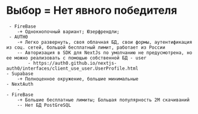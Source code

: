 # Выбор = Нет явного победителя
  	 - FireBase
	 	-+ Однокнопочный вариант; Юзерфрендли; 
	 - AUTH0 
		-+ Легко развернуть, своя облачная БД, свои формы, аутентификация из соц. сетей, большой бесплатный лимит, работает из России
		-- Авторизация в SDK для NextJs по умолчанию не предусмотрена, но ее можно реализовать с помощью собственной БД - user
			- https://auth0.github.io/nextjs-auth0/interfaces/client_use_user.UserProfile.html
 	- Supabase
		-+ Полноценное окружение, большие минимальные 
    - NextAuth
		- 
    - FireBase 
		-+ Большие бесплатные лимиты; Большая популярность 2M скачиваний
		-- Нет БД PostGreSQL